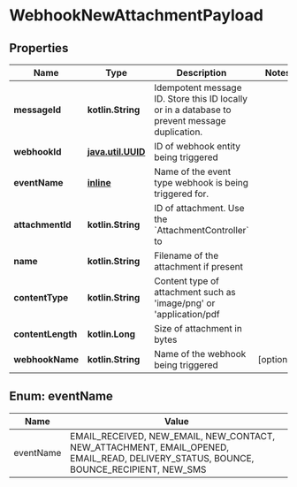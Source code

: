 
# WebhookNewAttachmentPayload

## Properties
Name | Type | Description | Notes
------------ | ------------- | ------------- | -------------
**messageId** | **kotlin.String** | Idempotent message ID. Store this ID locally or in a database to prevent message duplication. | 
**webhookId** | [**java.util.UUID**](java.util.UUID) | ID of webhook entity being triggered | 
**eventName** | [**inline**](#EventNameEnum) | Name of the event type webhook is being triggered for. | 
**attachmentId** | **kotlin.String** | ID of attachment. Use the &#x60;AttachmentController&#x60; to | 
**name** | **kotlin.String** | Filename of the attachment if present | 
**contentType** | **kotlin.String** | Content type of attachment such as &#39;image/png&#39; or &#39;application/pdf | 
**contentLength** | **kotlin.Long** | Size of attachment in bytes | 
**webhookName** | **kotlin.String** | Name of the webhook being triggered |  [optional]


<a name="EventNameEnum"></a>
## Enum: eventName
Name | Value
---- | -----
eventName | EMAIL_RECEIVED, NEW_EMAIL, NEW_CONTACT, NEW_ATTACHMENT, EMAIL_OPENED, EMAIL_READ, DELIVERY_STATUS, BOUNCE, BOUNCE_RECIPIENT, NEW_SMS



